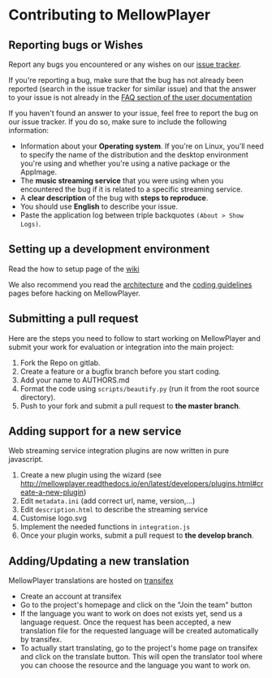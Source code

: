Contributing to MellowPlayer
============================

Reporting bugs or Wishes
------------------------

Report any bugs you encountered or any wishes on our [issue tracker](https://gitlab.com/ColinDuquesnoy/MellowPlayer/issues).

If you're reporting a bug, make sure that the bug has not already been reported (search in the issue tracker for similar issue) and that the answer to your issue is not already in the [FAQ section of the user documentation](https://mellowplayer.readthedocs.io/en/latest/users/faq.html)

If you haven't found an answer to your issue, feel free to report the bug on our issue tracker. If you do so, make sure to include the following information:

- Information about your **Operating system**. If you're on Linux, you'll need to specify the name of the distribution and the desktop environment you're using and whether you're using a native package or the AppImage.
- The **music streaming service** that you were using when you encountered the bug if it is related to a specific streaming service.
- A **clear description** of the bug with **steps to reproduce**.
- You should use **English** to describe your issue.
- Paste the application log between triple backquotes ```(About > Show Logs)```.


Setting up a development environment
------------------------------------

Read the how to setup page of the [wiki](https://gitlab.com/ColinDuquesnoy/MellowPlayer/wikis/%5BTutorial%5D-Setting-up-a-development-environment)

We also recommend you read the [architecture](https://gitlab.com/ColinDuquesnoy/MellowPlayer/wikis/architecture) and the [coding guidelines](https://gitlab.com/ColinDuquesnoy/MellowPlayer/wikis/coding-guidelines) pages before hacking on MellowPlayer.

Submitting a pull request
-------------------------

Here are the steps you need to follow to start working on MellowPlayer and submit your work
for evaluation or integration into the main project:

1. Fork the Repo on gitlab.
2. Create a feature or a bugfix branch before you start coding.
3. Add your name to AUTHORS.md
4. Format the code using ``scripts/beautify.py`` (run it from the root source directory).  
5. Push to your fork and submit a pull request to **the master branch**.


Adding support for a new service
--------------------------------

Web streaming service integration plugins are now written in pure javascript.

1. Create a new plugin using the wizard (see http://mellowplayer.readthedocs.io/en/latest/developers/plugins.html#create-a-new-plugin)
2. Edit ``metadata.ini`` (add correct url, name, version,...)
3. Edit ``description.html`` to describe the streaming service
4. Customise logo.svg
5. Implement the needed functions in ``integration.js``
6. Once your plugin works, submit a pull request to **the develop branch**.


Adding/Updating a new translation
---------------------------------

MellowPlayer translations are hosted on [transifex](https://www.transifex.com/colinduquesnoy/mellowplayer)

- Create an account at transifex
- Go to the project's homepage and click on the "Join the team" button
- If the language you want to work on does not exists yet, send us a language request. Once the request has been accepted, a new translation file for the requested language will be created automatically by transifex.
- To actually start translating, go to the project's home page on transifex and click on the translate button. This will open the translator tool where you can choose the resource and the language you want to work on.
